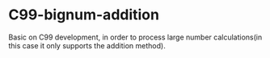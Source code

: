 # C99-bignum-addition
Basic on C99 development, in order to process large number calculations(in this case it only supports the addition method).

